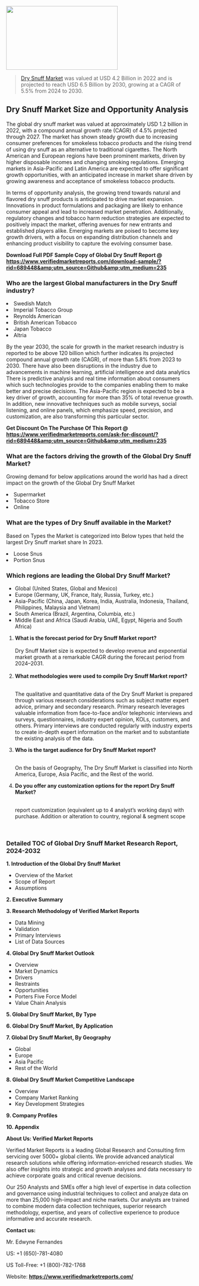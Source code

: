 <img src="https://ffe5etoiles.com/wp-content/uploads/2024/12/MST1-300x171.png" alt="" width="300" height="171" class="alignnone size-medium wp-image-20088" /><blockquote><p><p><a href="https://www.verifiedmarketreports.com/download-sample/?rid=689448&utm_source=Github&utm_medium=235" target="_blank">Dry Snuff Market</a> was valued at USD 4.2 Billion in 2022 and is projected to reach USD 6.5 Billion by 2030, growing at a CAGR of 5.5% from 2024 to 2030.</p></blockquote><p><h2>Dry Snuff Market Size and Opportunity Analysis</h2> <p>The global dry snuff market was valued at approximately USD 1.2 billion in 2022, with a compound annual growth rate (CAGR) of 4.5% projected through 2027. The market has shown steady growth due to increasing consumer preferences for smokeless tobacco products and the rising trend of using dry snuff as an alternative to traditional cigarettes. The North American and European regions have been prominent markets, driven by higher disposable incomes and changing smoking regulations. Emerging markets in Asia-Pacific and Latin America are expected to offer significant growth opportunities, with an anticipated increase in market share driven by growing awareness and acceptance of smokeless tobacco products.</p> <p>In terms of opportunity analysis, the growing trend towards natural and flavored dry snuff products is anticipated to drive market expansion. Innovations in product formulations and packaging are likely to enhance consumer appeal and lead to increased market penetration. Additionally, regulatory changes and tobacco harm reduction strategies are expected to positively impact the market, offering avenues for new entrants and established players alike. Emerging markets are poised to become key growth drivers, with a focus on expanding distribution channels and enhancing product visibility to capture the evolving consumer base.</p> </p><p class=""><strong>Download Full PDF Sample Copy of Global Dry Snuff Report @ <a href="https://www.verifiedmarketreports.com/download-sample/?rid=689448&amp;utm_source=Github&amp;utm_medium=235" target="_blank">https://www.verifiedmarketreports.com/download-sample/?rid=689448&amp;utm_source=Github&amp;utm_medium=235</a></strong></p><h3 id="" class="">Who are the largest Global manufacturers in the Dry Snuff industry?</h3><p><li>Swedish Match</li><li> Imperial Tobacco Group</li><li> Reynolds American</li><li> British American Tobacco</li><li> Japan Tobacco</li><li> Altria</li></p><div class=""><div class="" dir="" data-message-author-role="" data-message-id="" data-message-model-slug=""><div class=""><div class=""><div class=""><div class="" dir="" data-message-author-role="" data-message-id="" data-message-model-slug=""><div class=""><div class=""><p>By the year 2030, the scale for growth in the market research industry is reported to be above 120 billion which further indicates its projected compound annual growth rate (CAGR), of more than 5.8% from 2023 to 2030. There have also been disruptions in the industry due to advancements in machine learning, artificial intelligence and data analytics There is predictive analysis and real time information about consumers which such technologies provide to the companies enabling them to make better and precise decisions. The Asia-Pacific region is expected to be a key driver of growth, accounting for more than 35% of total revenue growth. In addition, new innovative techniques such as mobile surveys, social listening, and online panels, which emphasize speed, precision, and customization, are also transforming this particular sector.</p><p><strong>Get Discount On The Purchase Of This Report @&nbsp; <a href="https://www.verifiedmarketreports.com/ask-for-discount/?rid=689448&amp;utm_source=Github&amp;utm_medium=235" target="_blank">https://www.verifiedmarketreports.com/ask-for-discount/?rid=689448&amp;utm_source=Github&amp;utm_medium=235</a></strong></p></div></div></div></div></div></div></div></div><h3 id="" class="">What are the factors driving the growth of the Global Dry Snuff Market?</h3><p id="" class="">Growing demand for below applications around the world has had a direct impact on the growth of the Global Dry Snuff Market</p><p id="" class=""><li>Supermarket</li><li> Tobacco Store</li><li> Online</li></p><h3 id="" class="">What are the types of Dry Snuff available in the Market?</h3><p id="" class="">Based on Types the Market is categorized into Below types that held the largest Dry Snuff market share In 2023.</p><p id="" class=""><li>Loose Snus</li><li> Portion Snus</li></p><h3 id="" class="">Which regions are leading the Global Dry Snuff Market?</h3><ul><li>Global (United States, Global and Mexico)</li><li>Europe (Germany, UK, France, Italy, Russia, Turkey, etc.)</li><li>Asia-Pacific (China, Japan, Korea, India, Australia, Indonesia, Thailand, Philippines, Malaysia and Vietnam)</li><li>South America (Brazil, Argentina, Columbia, etc.)</li><li>Middle East and Africa (Saudi Arabia, UAE, Egypt, Nigeria and South Africa)</li></ul><p><ol><li><strong>What is the forecast period for Dry Snuff Market report?<br /></strong><br /><span data-sheets-root="1" data-sheets-value="{&quot;1&quot;:2,&quot;2&quot;:&quot;XXXX size is expected to develop revenue and exponential market growth at a remarkable CAGR during the forecast period from 2024&ndash;2030.&quot;}" data-sheets-userformat="{&quot;2&quot;:12674,&quot;4&quot;:{&quot;1&quot;:2,&quot;2&quot;:16776960},&quot;10&quot;:2,&quot;11&quot;:0,&quot;15&quot;:&quot;Arial&quot;,&quot;16&quot;:12}">Dry Snuff Market size is expected to develop revenue and exponential market growth at a remarkable CAGR during the forecast period from 2024&ndash;2031.</span><br /><br /></li><li><strong>What methodologies were used to compile Dry Snuff Market report?<br /><br /></strong><p>The qualitative and quantitative data of the&nbsp;Dry Snuff Market is prepared through various research considerations such as subject matter expert advice, primary and secondary research. Primary research leverages valuable information from face-to-face and/or telephonic interviews and surveys, questionnaires, industry expert opinion, KOLs, customers, and others. Primary interviews are conducted regularly with industry experts to create in-depth expert information on the market and to substantiate the existing analysis of the data.&nbsp;</p></li><li><strong>Who is the target audience for Dry Snuff Market report?<br /><br /></strong><p>On the basis of Geography, The&nbsp;Dry Snuff Market is classified into North America, Europe, Asia Pacific, and the Rest of the world.</p></li><li><strong>Do you offer any customization options for the report Dry Snuff Market?<br /><br /></strong><p>report customization (equivalent up to 4 analyst&rsquo;s working days) with purchase. Addition or alteration to country, regional &amp; segment scope</p><p>&nbsp;</p></li></ol></p><h3 id="" class="">Detailed TOC of Global Dry Snuff Market Research Report, 2024-2032</h3><p id="" class=""><strong>1. Introduction of the Global Dry Snuff Market</strong></p><ul><li>Overview of the Market</li><li>Scope of Report</li><li>Assumptions</li></ul><p id="" class=""><strong>2. Executive Summary</strong></p><p id="" class=""><strong>3. Research Methodology of&nbsp;Verified Market Reports</strong></p><ul><li>Data Mining</li><li>Validation</li><li>Primary Interviews</li><li>List of Data Sources</li></ul><p id="" class=""><strong>4. Global Dry Snuff Market Outlook</strong></p><ul><li>Overview</li><li>Market Dynamics</li><li>Drivers</li><li>Restraints</li><li>Opportunities</li><li>Porters Five Force Model</li><li>Value Chain Analysis</li></ul><p id="" class=""><strong>5. Global Dry Snuff Market, By&nbsp;Type</strong></p><p id="" class=""><strong>6. Global Dry Snuff Market, By Application</strong></p><p id="" class=""><strong>7. Global Dry Snuff Market, By Geography</strong></p><ul><li>Global</li><li>Europe</li><li>Asia Pacific</li><li>Rest of the World</li></ul><p id="" class=""><strong>8. Global Dry Snuff Market Competitive Landscape</strong></p><ul><li>Overview</li><li>Company Market Ranking</li><li>Key Development Strategies</li></ul><p id="" class=""><strong>9. Company Profiles</strong></p><p id="" class=""><strong>10. Appendix</strong></p><p id="" class=""><strong>About Us: Verified Market Reports</strong></p><p id="" class="">Verified Market Reports is a leading Global Research and Consulting firm servicing over 5000+ global clients. We provide advanced analytical research solutions while offering information-enriched research studies. We also offer insights into strategic and growth analyses and data necessary to achieve corporate goals and critical revenue decisions.</p><p id="" class="">Our 250 Analysts and SMEs offer a high level of expertise in data collection and governance using industrial techniques to collect and analyze data on more than 25,000 high-impact and niche markets. Our analysts are trained to combine modern data collection techniques, superior research methodology, expertise, and years of collective experience to produce informative and accurate research.</p><p id="" class=""><strong>Contact us:</strong></p><p id="" class="">Mr. Edwyne Fernandes</p><p id="" class="">US: +1 (650)-781-4080</p><p id="" class="">US Toll-Free: +1 (800)-782-1768</p><p id="" class="">Website: <a target="" data-test-app-aware-link=""><strong>https://www.verifiedmarketreports.com/</strong></a></p>
